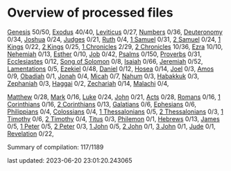 # Overview of processed files 

[Genesis](01_Ge/) 50/50, [Exodus](02_Ex/) 40/40, [Leviticus](03_Le/) 0/27, [Numbers](04_Nu/) 0/36, [Deuteronomy](05_De/) 0/34, [Joshua](06_Jos/) 0/24, [Judges](07_Jg/) 0/21, [Ruth](08_Ru/) 0/4, [1 Samuel](09_1Sa/) 0/31, [2 Samuel](10_2Sa/) 0/24, [1 Kings](11_1Ki/) 0/22, [2 Kings](12_2Ki/) 0/25, [1 Chronicles](13_1Ch/) 2/29, [2 Chronicles](14_2Ch/) 10/36, [Ezra](15_Ezr/) 10/10, [Nehemiah](16_Ne/) 0/13, [Esther](17_Es/) 0/10, [Job](18_Job/) 0/42, [Psalms](19_Ps/) 0/150, [Proverbs](20_Pr/) 0/31, [Ecclesiastes](21_Ec/) 0/12, [Song of Solomon](22_Ca/) 0/8, [Isaiah](23_Isa/) 0/66, [Jeremiah](24_Jer/) 0/52, [Lamentations](25_La/) 0/5, [Ezekiel](26_Eze/) 0/48, [Daniel](27_Da/) 0/12, [Hosea](28_Ho/) 0/14, [Joel](29_Joe/) 0/3, [Amos](30_Am/) 0/9, [Obadiah](31_Ob/) 0/1, [Jonah](32_Jon/) 0/4, [Micah](33_Mic/) 0/7, [Nahum](34_Na/) 0/3, [Habakkuk](35_Hab/) 0/3, [Zephaniah](36_Zep/) 0/3, [Haggai](37_Hag/) 0/2, [Zechariah](38_Zec/) 0/14, [Malachi](39_Mal/) 0/4, 

[Matthew](40_Mt/) 0/28, [Mark](41_Mr/) 0/16, [Luke](42_Lu/) 0/24, [John](43_Joh/) 0/21, [Acts](44_Ac/) 0/28, [Romans](45_Ro/) 0/16, [1 Corinthians](46_1Co/) 0/16, [2 Corinthians](47_2Co/) 0/13, [Galatians](48_Ga/) 0/6, [Ephesians](49_Eph/) 0/6, [Philippians](50_Php/) 0/4, [Colossians](51_Col/) 0/4, [1 Thessalonians](52_1Th/) 0/5, [2 Thessalonians](53_2Th/) 0/3, [1 Timothy](54_1Ti/) 0/6, [2 Timothy](55_2Ti/) 0/4, [Titus](56_Tit/) 0/3, [Philemon](57_Phm/) 0/1, [Hebrews](58_Heb/) 0/13, [James](59_Jas/) 0/5, [1 Peter](60_1Pe/) 0/5, [2 Peter](61_2Pe/) 0/3, [1 John](62_1Jo/) 0/5, [2 John](63_2Jo/) 0/1, [3 John](64_3Jo/) 0/1, [Jude](65_Jude/) 0/1, [Revelation](66_Re/) 0/22, 

Summary of compilation: 117/1189


last updated: 2023-06-20 23:01:20.243065